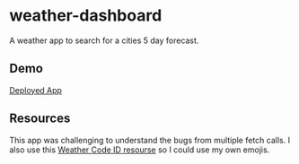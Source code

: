 # weather-dashboard

A weather app to search for a cities 5 day forecast.

## Demo

[Deployed App](https://mariop578.github.io/weather-dashboard/)

## Resources

This app was challenging to understand the bugs from multiple fetch calls. I also use this
[Weather Code ID resourse](https://openweathermap.org/weather-conditions) so I could use my own emojis.
